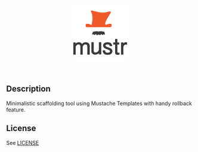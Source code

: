 <p align="center">
  <a href="http://github.com/origin1tech/mustr"><img width="150" src="https://raw.githubusercontent.com/origin1tech/mustr/master/assets/logo.png"></a>
</p>
<br/>

## Description

Minimalistic scaffolding tool using Mustache Templates with handy rollback feature.

## License

See [LICENSE](License)
